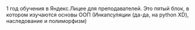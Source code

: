 1 год обучения в Яндекс.Лицее для преподавателей. Это пятый блок, в котором 
изучаются основы ООП (Инкапсуляции (да-да, на python XD), наследование и полиморфизм)